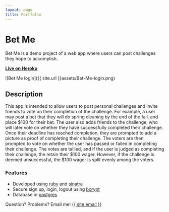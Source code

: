 ```yaml
---
layout: page
title: Portfolio
---
```


# Bet Me

Bet Me is a demo project of a web app where users can post challenges they hope to accomplish.

**[Live on Heroku](https://bet-me.herokuapp.com/)**

![Bet Me login]({{ site.url }}assets/Bet-Me-login.png)

## Description

This app is intended to allow users to post personal challenges and invite friends to vote on their completion of the challenge. For example, a user may post a bet that they will do spring cleaning by the end of the fall, and place $100 for their bet. The user also adds friends to the challenge, who will later vote on whether they have successfully completed their challenge. Once their deadline has reached completion, they are prompted to add a picture as proof of completing their challenge. The voters are then prompted to vote on whether the user has passed or failed in completing their challenge. The votes are tallied, and if the user is judged as completing their challenge, the retain their $100 wager. However, if the challenge is deemed unsuccessful, the $100 wager is split evenly among the voters.


### Features

- Developed using [ruby](https://www.ruby-lang.org/en/) and [sinatra](http://www.sinatrarb.com/)
- Secure sign up, login, logout using [bcrypt](https://github.com/codahale/bcrypt-ruby)
- Database in [postgres](https://www.postgresql.org/)

Question? Problems? Email me! <a href="mailto:{{ site.email }}">{{ site.email }}</a>